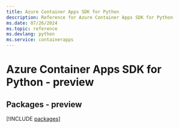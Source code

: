 ```yaml
---
title: Azure Container Apps SDK for Python
description: Reference for Azure Container Apps SDK for Python
ms.date: 07/26/2024
ms.topic: reference
ms.devlang: python
ms.service: containerapps
---
```

# Azure Container Apps SDK for Python - preview
## Packages - preview
[!INCLUDE [packages](container-apps-index.md)]